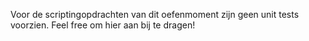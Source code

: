 Voor de scriptingopdrachten van dit oefenmoment zijn geen unit tests voorzien. 
Feel free om hier aan bij te dragen!
